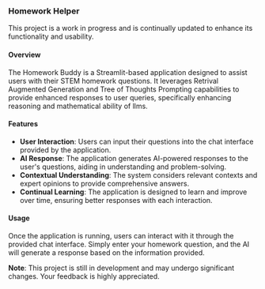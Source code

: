 ### Homework Helper

This project is a work in progress and is continually updated to enhance its functionality and usability.

#### Overview

The Homework Buddy is a Streamlit-based application designed to assist users with their STEM homework questions. It leverages Retrival Augmented Generation and Tree of Thoughts Prompting capabilities to provide enhanced responses to user queries, specifically enhancing reasoning and mathematical ability of llms.

#### Features

- **User Interaction**: Users can input their questions into the chat interface provided by the application.
- **AI Response**: The application generates AI-powered responses to the user's questions, aiding in understanding and problem-solving.
- **Contextual Understanding**: The system considers relevant contexts and expert opinions to provide comprehensive answers.
- **Continual Learning**: The application is designed to learn and improve over time, ensuring better responses with each interaction.

<!-- #### Installation

To run the Homework Helper locally, follow these steps:

1. Clone the repository to your local machine.
2. Install the required dependencies listed in the `requirements.txt` file.
3. Ensure that you have set up necessary environment variables, as specified in the `.env` file.
4. Run the Streamlit application using the command `streamlit run app.py`. -->

#### Usage

Once the application is running, users can interact with it through the provided chat interface. Simply enter your homework question, and the AI will generate a response based on the information provided.


**Note**: This project is still in development and may undergo significant changes. Your feedback is highly appreciated.
```
